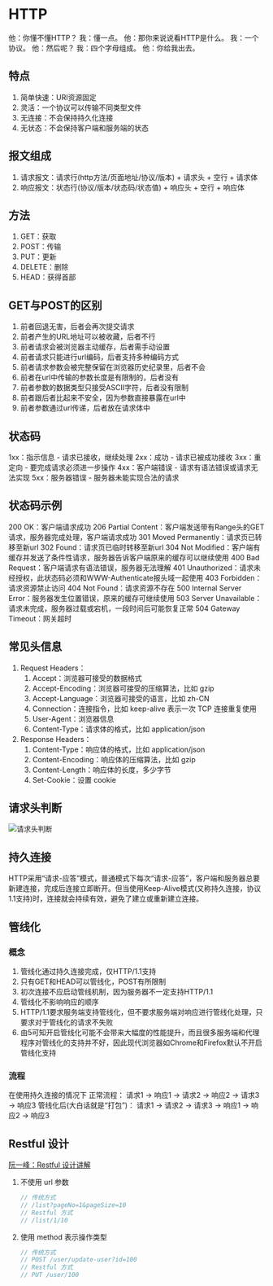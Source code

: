 # HTTP

他：你懂不懂HTTP？
我：懂一点。
他：那你来说说看HTTP是什么。
我：一个协议。
他：然后呢？
我：四个字母组成。
他：你给我出去。

## 特点

1. 简单快速：URI资源固定
2. 灵活：一个协议可以传输不同类型文件
3. 无连接：不会保持持久化连接
4. 无状态：不会保持客户端和服务端的状态

## 报文组成

1. 请求报文：请求行(http方法/页面地址/协议/版本) + 请求头 + 空行 + 请求体
2. 响应报文：状态行(协议/版本/状态码/状态值) + 响应头 + 空行 + 响应体

## 方法

1. GET：获取
2. POST：传输
3. PUT：更新
4. DELETE：删除
5. HEAD：获得首部

## GET与POST的区别

1. 前者回退无害，后者会再次提交请求
2. 前者产生的URL地址可以被收藏，后者不行
3. 前者请求会被浏览器主动缓存，后者需手动设置
4. 前者请求只能进行url编码，后者支持多种编码方式
5. 前者请求参数会被完整保留在浏览器历史纪录里，后者不会
6. 前者在url中传输的参数长度是有限制的，后者没有
7. 前者参数的数据类型只接受ASCⅡ字符，后者没有限制
8. 前者跟后者比起来不安全，因为参数直接暴露在url中
9. 前者参数通过url传递，后者放在请求体中

## 状态码

1xx：指示信息 - 请求已接收，继续处理
2xx：成功 - 请求已被成功接收
3xx：重定向 - 要完成请求必须进一步操作
4xx：客户端错误 - 请求有语法错误或请求无法实现
5xx：服务器错误 - 服务器未能实现合法的请求

## 状态码示例

200 OK：客户端请求成功
206 Partial Content：客户端发送带有Range头的GET请求，服务器完成处理，客户端请求成功
301 Moved Permanently：请求页已转移至新url
302 Found：请求页已临时转移至新url
304 Not Modified：客户端有缓存并发送了条件性请求，服务器告诉客户端原来的缓存可以继续使用
400 Bad Request：客户端请求有语法错误，服务器无法理解
401 Unauthorized：请求未经授权，此状态码必须和WWW-Authenticate报头域一起使用
403 Forbidden：请求资源禁止访问
404 Not Found：请求资源不存在
500 Internal Server Error：服务器发生位置错误，原来的缓存可继续使用
503 Server Unavailable：请求未完成，服务器过载或宕机，一段时间后可能恢复正常
504 Gateway Timeout：网关超时

## 常见头信息

1. Request Headers：
   1. Accept：浏览器可接受的数据格式
   2. Accept-Encoding：浏览器可接受的压缩算法，比如 gzip
   3. Accept-Language：浏览器可接受的语言，比如 zh-CN
   4. Connection：连接指令，比如 keep-alive 表示一次 TCP 连接重复使用
   5. User-Agent：浏览器信息
   6. Content-Type：请求体的格式，比如 application/json
2. Response Headers：
   1. Content-Type：响应体的格式，比如 application/json
   2. Content-Encoding：响应体的压缩算法，比如 gzip
   3. Content-Length：响应体的长度，多少字节
   4. Set-Cookie：设置 cookie

## 请求头判断

![请求头判断](/images/请求头判断.png)

## 持久连接

HTTP采用“请求-应答”模式，普通模式下每次“请求-应答”，客户端和服务器总要新建连接，完成后连接立即断开。但当使用Keep-Alive模式(又称持久连接，协议1.1支持)时，连接就会持续有效，避免了建立或重新建立连接。

## 管线化

### 概念

1. 管线化通过持久连接完成，仅HTTP/1.1支持
2. 只有GET和HEAD可以管线化，POST有所限制
3. 初次连接不应启动管线机制，因为服务器不一定支持HTTP/1.1
4. 管线化不影响响应的顺序
5. HTTP/1.1要求服务端支持管线化，但不要求服务端对响应进行管线化处理，只要求对于管线化的请求不失败
6. 由5可知开启管线化可能不会带来大幅度的性能提升，而且很多服务端和代理程序对管线化的支持并不好，因此现代浏览器如Chrome和Firefox默认不开启管线化支持

### 流程

在使用持久连接的情况下
正常流程：
请求1 -> 响应1 -> 请求2 -> 响应2 -> 请求3 -> 响应3
管线化后(大白话就是“打包”)：
请求1 -> 请求2 -> 请求3 -> 响应1 -> 响应2 -> 响应3

## Restful 设计

[阮一峰：Restful 设计讲解](http://www.ruanyifeng.com/blog/2011/09/restful.html)

1. 不使用 url 参数

   ```js
   // 传统方式
   // /list?pageNo=1&pageSize=10
   // Restful 方式
   // /list/1/10
   ```
  
2. 使用 method 表示操作类型

    ```js
    // 传统方式
    // POST /user/update-user?id=100
    // Restful 方式
    // PUT /user/100
    ```
